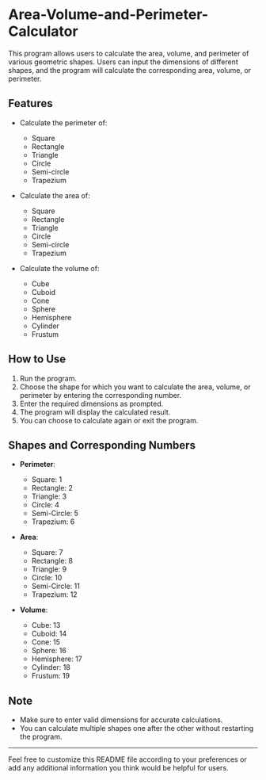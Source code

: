 # Area-Volume-and-Perimeter-Calculator

This program allows users to calculate the area, volume, and perimeter of various geometric shapes. Users can input the dimensions of different shapes, and the program will calculate the corresponding area, volume, or perimeter.

## Features

- Calculate the perimeter of:
  - Square
  - Rectangle
  - Triangle
  - Circle
  - Semi-circle
  - Trapezium

- Calculate the area of:
  - Square
  - Rectangle
  - Triangle
  - Circle
  - Semi-circle
  - Trapezium

- Calculate the volume of:
  - Cube
  - Cuboid
  - Cone
  - Sphere
  - Hemisphere
  - Cylinder
  - Frustum

## How to Use

1. Run the program.
2. Choose the shape for which you want to calculate the area, volume, or perimeter by entering the corresponding number.
3. Enter the required dimensions as prompted.
4. The program will display the calculated result.
5. You can choose to calculate again or exit the program.

## Shapes and Corresponding Numbers

- **Perimeter**:
  - Square: 1
  - Rectangle: 2
  - Triangle: 3
  - Circle: 4
  - Semi-Circle: 5
  - Trapezium: 6

- **Area**:
  - Square: 7
  - Rectangle: 8
  - Triangle: 9
  - Circle: 10
  - Semi-Circle: 11
  - Trapezium: 12

- **Volume**:
  - Cube: 13
  - Cuboid: 14
  - Cone: 15
  - Sphere: 16
  - Hemisphere: 17
  - Cylinder: 18
  - Frustum: 19

## Note

- Make sure to enter valid dimensions for accurate calculations.
- You can calculate multiple shapes one after the other without restarting the program.

---

Feel free to customize this README file according to your preferences or add any additional information you think would be helpful for users.
